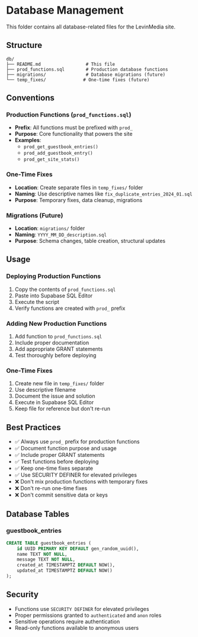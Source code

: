 # Database Management

This folder contains all database-related files for the LevinMedia site.

## Structure

```
db/
├── README.md                 # This file
├── prod_functions.sql        # Production database functions
├── migrations/               # Database migrations (future)
└── temp_fixes/              # One-time fixes (future)
```

## Conventions

### Production Functions (`prod_functions.sql`)
- **Prefix**: All functions must be prefixed with `prod_`
- **Purpose**: Core functionality that powers the site
- **Examples**: 
  - `prod_get_guestbook_entries()`
  - `prod_add_guestbook_entry()`
  - `prod_get_site_stats()`

### One-Time Fixes
- **Location**: Create separate files in `temp_fixes/` folder
- **Naming**: Use descriptive names like `fix_duplicate_entries_2024_01.sql`
- **Purpose**: Temporary fixes, data cleanup, migrations

### Migrations (Future)
- **Location**: `migrations/` folder
- **Naming**: `YYYY_MM_DD_description.sql`
- **Purpose**: Schema changes, table creation, structural updates

## Usage

### Deploying Production Functions
1. Copy the contents of `prod_functions.sql`
2. Paste into Supabase SQL Editor
3. Execute the script
4. Verify functions are created with `prod_` prefix

### Adding New Production Functions
1. Add function to `prod_functions.sql`
2. Include proper documentation
3. Add appropriate GRANT statements
4. Test thoroughly before deploying

### One-Time Fixes
1. Create new file in `temp_fixes/` folder
2. Use descriptive filename
3. Document the issue and solution
4. Execute in Supabase SQL Editor
5. Keep file for reference but don't re-run

## Best Practices

- ✅ Always use `prod_` prefix for production functions
- ✅ Document function purpose and usage
- ✅ Include proper GRANT statements
- ✅ Test functions before deploying
- ✅ Keep one-time fixes separate
- ✅ Use SECURITY DEFINER for elevated privileges
- ❌ Don't mix production functions with temporary fixes
- ❌ Don't re-run one-time fixes
- ❌ Don't commit sensitive data or keys

## Database Tables

### guestbook_entries
```sql
CREATE TABLE guestbook_entries (
    id UUID PRIMARY KEY DEFAULT gen_random_uuid(),
    name TEXT NOT NULL,
    message TEXT NOT NULL,
    created_at TIMESTAMPTZ DEFAULT NOW(),
    updated_at TIMESTAMPTZ DEFAULT NOW()
);
```

## Security

- Functions use `SECURITY DEFINER` for elevated privileges
- Proper permissions granted to `authenticated` and `anon` roles
- Sensitive operations require authentication
- Read-only functions available to anonymous users
